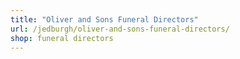 ```yaml
---
title: "Oliver and Sons Funeral Directors"
url: /jedburgh/oliver-and-sons-funeral-directors/
shop: funeral directors
---
```

